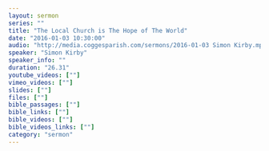```yaml
---
layout: sermon
series: ""
title: "The Local Church is The Hope of The World"
date: "2016-01-03 10:30:00"
audio: "http://media.coggesparish.com/sermons/2016-01-03 Simon Kirby.mp3"
speaker: "Simon Kirby"
speaker_info: ""
duration: "26.31"
youtube_videos: [""]
vimeo_videos: [""]
slides: [""]
files: [""]
bible_passages: [""]
bible_links: [""]
bible_videos: [""]
bible_videos_links: [""]
category: "sermon"
---
```

